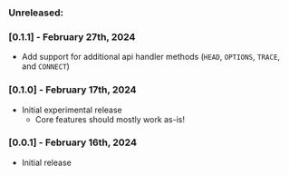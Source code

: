 ### Unreleased:

### [0.1.1] - February 27th, 2024

- Add support for additional api handler methods (`HEAD`, `OPTIONS`, `TRACE`, and `CONNECT`)

### [0.1.0] - February 17th, 2024

- Initial experimental release
  - Core features should mostly work as-is!

### [0.0.1] - February 16th, 2024

- Initial release
